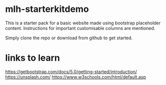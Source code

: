 # mlh-starterkitdemo
This is a starter pack for a basic website made using bootstrap placeholder content.
Instructions for important customisable columns are mentioned.

Simply clone the repo or download from github to get started.

# links to learn
https://getbootstrap.com/docs/5.0/getting-started/introduction/
https://unsplash.com/
https://www.w3schools.com/html/default.asp
